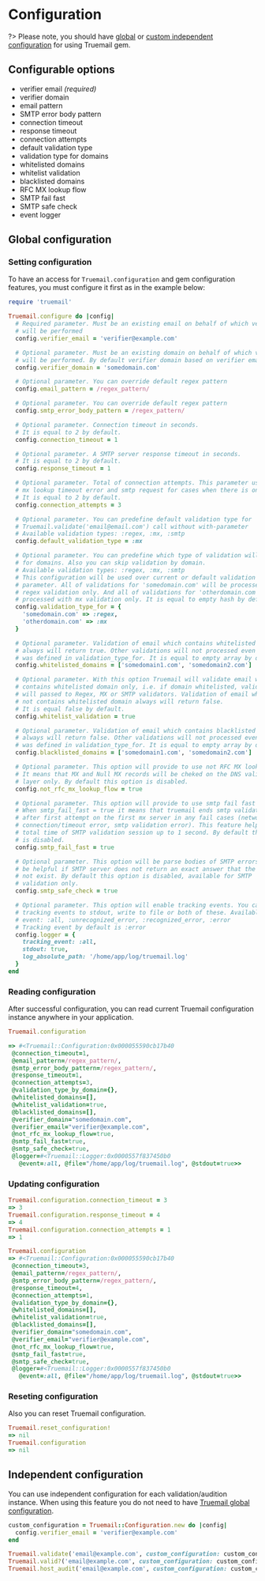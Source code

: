 # Configuration

?> Please note, you should have [global](#global-configuration) or [custom independent configuration](#independent-configuration) for using Truemail gem.

## Configurable options

- verifier email *(required)*
- verifier domain
- email pattern
- SMTP error body pattern
- connection timeout
- response timeout
- connection attempts
- default validation type
- validation type for domains
- whitelisted domains
- whitelist validation
- blacklisted domains
- RFC MX lookup flow
- SMTP fail fast
- SMTP safe check
- event logger

## Global configuration

### Setting configuration

To have an access for `Truemail.configuration` and gem configuration features, you must configure it first as in the example below:

```ruby
require 'truemail'

Truemail.configure do |config|
  # Required parameter. Must be an existing email on behalf of which verification
  # will be performed
  config.verifier_email = 'verifier@example.com'

  # Optional parameter. Must be an existing domain on behalf of which verification
  # will be performed. By default verifier domain based on verifier email
  config.verifier_domain = 'somedomain.com'

  # Optional parameter. You can override default regex pattern
  config.email_pattern = /regex_pattern/

  # Optional parameter. You can override default regex pattern
  config.smtp_error_body_pattern = /regex_pattern/

  # Optional parameter. Connection timeout in seconds.
  # It is equal to 2 by default.
  config.connection_timeout = 1

  # Optional parameter. A SMTP server response timeout in seconds.
  # It is equal to 2 by default.
  config.response_timeout = 1

  # Optional parameter. Total of connection attempts. This parameter uses in
  # mx lookup timeout error and smtp request for cases when there is one mx server.
  # It is equal to 2 by default.
  config.connection_attempts = 3

  # Optional parameter. You can predefine default validation type for
  # Truemail.validate('email@email.com') call without with-parameter
  # Available validation types: :regex, :mx, :smtp
  config.default_validation_type = :mx

  # Optional parameter. You can predefine which type of validation will be used
  # for domains. Also you can skip validation by domain.
  # Available validation types: :regex, :mx, :smtp
  # This configuration will be used over current or default validation type
  # parameter. All of validations for 'somedomain.com' will be processed with
  # regex validation only. And all of validations for 'otherdomain.com' will be
  # processed with mx validation only. It is equal to empty hash by default.
  config.validation_type_for = {
    'somedomain.com' => :regex,
    'otherdomain.com' => :mx
  }

  # Optional parameter. Validation of email which contains whitelisted domain
  # always will return true. Other validations will not processed even if it
  # was defined in validation_type_for. It is equal to empty array by default.
  config.whitelisted_domains = ['somedomain1.com', 'somedomain2.com']

  # Optional parameter. With this option Truemail will validate email which
  # contains whitelisted domain only, i.e. if domain whitelisted, validation
  # will passed to Regex, MX or SMTP validators. Validation of email which
  # not contains whitelisted domain always will return false.
  # It is equal false by default.
  config.whitelist_validation = true

  # Optional parameter. Validation of email which contains blacklisted domain
  # always will return false. Other validations will not processed even if it
  # was defined in validation_type_for. It is equal to empty array by default.
  config.blacklisted_domains = ['somedomain1.com', 'somedomain2.com']

  # Optional parameter. This option will provide to use not RFC MX lookup flow.
  # It means that MX and Null MX records will be cheked on the DNS validation
  # layer only. By default this option is disabled.
  config.not_rfc_mx_lookup_flow = true

  # Optional parameter. This option will provide to use smtp fail fast behaviour.
  # When smtp_fail_fast = true it means that truemail ends smtp validation session
  # after first attempt on the first mx server in any fail cases (network
  # connection/timeout error, smtp validation error). This feature helps to reduce
  # total time of SMTP validation session up to 1 second. By default this option
  # is disabled.
  config.smtp_fail_fast = true

  # Optional parameter. This option will be parse bodies of SMTP errors. It will
  # be helpful if SMTP server does not return an exact answer that the email does
  # not exist. By default this option is disabled, available for SMTP
  # validation only.
  config.smtp_safe_check = true

  # Optional parameter. This option will enable tracking events. You can print
  # tracking events to stdout, write to file or both of these. Available tracking
  # event: :all, :unrecognized_error, :recognized_error, :error
  # Tracking event by default is :error
  config.logger = {
    tracking_event: :all,
    stdout: true,
    log_absolute_path: '/home/app/log/truemail.log'
  }
end
```

### Reading configuration

After successful configuration, you can read current Truemail configuration instance anywhere in your application.

```ruby
Truemail.configuration

=> #<Truemail::Configuration:0x000055590cb17b40
 @connection_timeout=1,
 @email_pattern=/regex_pattern/,
 @smtp_error_body_pattern=/regex_pattern/,
 @response_timeout=1,
 @connection_attempts=3,
 @validation_type_by_domain={},
 @whitelisted_domains=[],
 @whitelist_validation=true,
 @blacklisted_domains=[],
 @verifier_domain="somedomain.com",
 @verifier_email="verifier@example.com",
 @not_rfc_mx_lookup_flow=true,
 @smtp_fail_fast=true,
 @smtp_safe_check=true,
 @logger=#<Truemail::Logger:0x0000557f837450b0
   @event=:all, @file="/home/app/log/truemail.log", @stdout=true>>
```

### Updating configuration

```ruby
Truemail.configuration.connection_timeout = 3
=> 3
Truemail.configuration.response_timeout = 4
=> 4
Truemail.configuration.connection_attempts = 1
=> 1

Truemail.configuration
=> #<Truemail::Configuration:0x000055590cb17b40
 @connection_timeout=3,
 @email_pattern=/regex_pattern/,
 @smtp_error_body_pattern=/regex_pattern/,
 @response_timeout=4,
 @connection_attempts=1,
 @validation_type_by_domain={},
 @whitelisted_domains=[],
 @whitelist_validation=true,
 @blacklisted_domains=[],
 @verifier_domain="somedomain.com",
 @verifier_email="verifier@example.com",
 @not_rfc_mx_lookup_flow=true,
 @smtp_fail_fast=true,
 @smtp_safe_check=true,
 @logger=#<Truemail::Logger:0x0000557f837450b0
   @event=:all, @file="/home/app/log/truemail.log", @stdout=true>>
```

### Reseting configuration

Also you can reset Truemail configuration.

```ruby
Truemail.reset_configuration!
=> nil
Truemail.configuration
=> nil
```

## Independent configuration

You can use independent configuration for each validation/audition instance. When using this feature you do not need to have [Truemail global configuration](#global-configuration).

```ruby
custom_configuration = Truemail::Configuration.new do |config|
  config.verifier_email = 'verifier@example.com'
end

Truemail.validate('email@example.com', custom_configuration: custom_configuration)
Truemail.valid?('email@example.com', custom_configuration: custom_configuration)
Truemail.host_audit('email@example.com', custom_configuration: custom_configuration)
```

